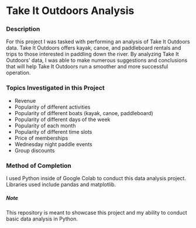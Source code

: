 # Take It Outdoors Analysis

### Description
For this project I was tasked with performing an analysis of Take It Outdoors data. Take It Outdoors offers kayak, canoe, and paddleboard rentals and trips to those interested in paddling down the river. By analyzing Take It Outdoors' data, I was able to make numerous suggestions and conclusions that will help Take It Outdoors run a smoother and more successful operation.

### Topics Investigated in this Project
- Revenue
- Popularity of different activities
- Popularity of different boats (kayak, canoe, paddleboard)
- Popularity of different days of the week
- Popularity of each month
- Popularity of different time slots
- Price of memberships
- Wednesday night paddle events
- Group discounts

### Method of Completion
I used Python inside of Google Colab to conduct this data analysis project. Libraries used include pandas and matplotlib.


##### Note
This repository is meant to showcase this project and my ability to conduct basic data analysis in Python.
